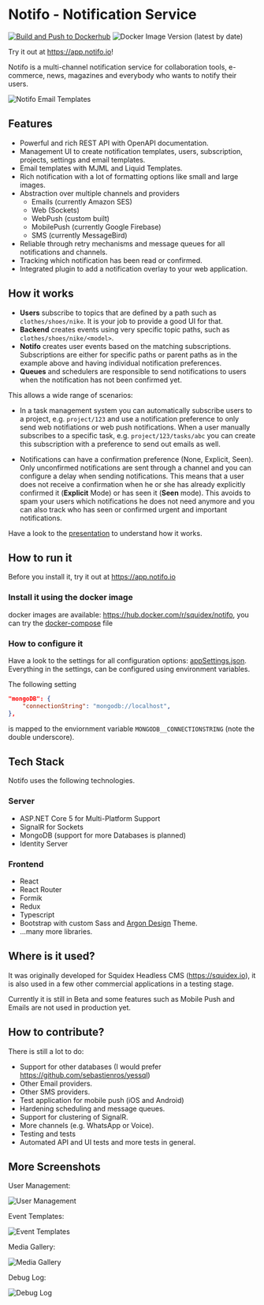 # Notifo - Notification Service

[![Build and Push to Dockerhub](https://github.com/notifo-io/notifo/actions/workflows/deploy.yml/badge.svg)](https://github.com/notifo-io/notifo/actions/workflows/deploy.yml) ![Docker Image Version (latest by date)](https://img.shields.io/docker/v/squidex/notifo)

Try it out at https://app.notifo.io!

Notifo is a multi-channel notification service for collaboration tools, e-commerce, news, magazines and everybody who wants to notify their users.

![Notifo Email Templates](media/Screenshot_Emails.png "Notifo Email Templates")

## Features

* Powerful and rich REST API with OpenAPI documentation.
* Management UI to create notification templates, users, subscription, projects, settings and email templates.
* Email templates with MJML and Liquid Templates.
* Rich notification with a lot of formatting options like small and large images.
* Abstraction over multiple channels and providers
    * Emails (currently Amazon SES)
    * Web (Sockets)
    * WebPush (custom built)
    * MobilePush (currently Google Firebase)
    * SMS (currently MessageBird)
* Reliable through retry mechanisms and message queues for all notifications and channels.
* Tracking which notification has been read or confirmed.
* Integrated plugin to add a notification overlay to your web application.

## How it works

* **Users** subscribe to topics that are defined by a path such as `clothes/shoes/nike`. It is your job to provide a good UI for that.
* **Backend** creates events using very specific topic paths, such as `clothes/shoes/nike/<model>`.
* **Notifo** creates user events based on the matching subscriptions. Subscriptions are either for specific paths or parent paths as in the example above and having individual notification preferences.
* **Queues** and schedulers are responsible to send notifications to users when the notification has not been confirmed yet.

This allows a wide range of scenarios:
* In a task management system you can automatically subscribe users to a project, e.g. `project/123` and use a notification preference to only send web notifiations or web push notifications. When a user manually subscribes to a specific task, e.g. `project/123/tasks/abc` you can create this subscription with a preference to send out emails as well.

* Notifications can have a confirmation preference (None, Explicit, Seen). Only unconfirmed notifications are sent through a channel and you can configure a delay when sending notifications. This means that a user does not receive a confirmation when he or she has already explicitly confirmed it (**Explicit** Mode) or has seen it (**Seen** mode). This avoids to spam your users which notifications he does not need anymore and you can also track who has seen or confirmed urgent and important notifications.

Have a look to the [presentation](media/notifo!.pdf) to understand how it works.

## How to run it

Before you install it, try it out at https://app.notifo.io

### Install it using the docker image

docker images are available: https://hub.docker.com/r/squidex/notifo, you can try the [docker-compose](dependencies/docker-compose.yml) file

### How to configure it

Have a look to the settings for all configuration options: [appSettings.json](backend/src/notifo/appSettings.json). Everything in the settings, can be configured using environment variables.

The following setting

```json
"mongoDB": {
    "connectionString": "mongodb://localhost",
},
```

is mapped to the enviornment variable `MONGODB__CONNECTIONSTRING` (note the double underscore).

## Tech Stack

Notifo uses the following technologies.

### Server

* ASP.NET Core 5 for Multi-Platform Support
* SignalR for Sockets
* MongoDB (support for more Databases is planned)
* Identity Server

### Frontend

* React
* React Router
* Formik
* Redux
* Typescript
* Bootstrap with custom Sass and [Argon Design](https://www.creative-tim.com/product/argon-design-system) Theme.
* ...many more libraries.

## Where is it used?

It was originally developed for Squidex Headless CMS (https://squidex.io), it is also used in a few other commercial applications in a testing stage.

Currently it is still in Beta and some features such as Mobile Push and Emails are not used in production yet.

## How to contribute?

There is still a lot to do:

* Support for other databases (I would prefer https://github.com/sebastienros/yessql)
* Other Email providers.
* Other SMS providers.
* Test application for mobile push (iOS and Android)
* Hardening scheduling and message queues.
* Support for clustering of SignalR.
* More channels (e.g. WhatsApp or Voice).
* Testing and tests
* Automated API and UI tests and more tests in general.

## More Screenshots

User Management:

![User Management](media/Screenshot_Users.png "User Management")

Event Templates:

![Event Templates](media/Screenshot_Templates.png "Event Templates")

Media Gallery:

![Media Gallery](media/Screenshot_Media.png "Media Gallery")

Debug Log:

![Debug Log](media/Screenshot_Log.png "Debug Log")

